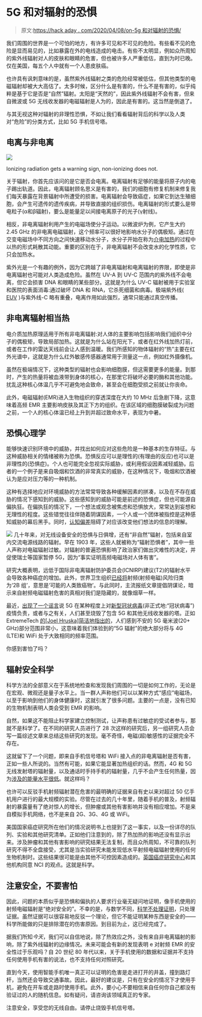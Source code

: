 # 5G 和对辐射的恐惧

> 原文:[https://hack aday . com/2020/04/08/on-5g 和对辐射的恐惧/](https://hackaday.com/2020/04/08/on-5g-and-the-fear-of-radiation/)

我们周围的世界是一个可怕的地方，有许多可见和不可见的危险。有些看不见的危险是显而易见的，比如暴露在外的电线造成的电击。有些不太明显，例如众所周知的紫外线辐射对人的皮肤和眼睛的危害，但也被许多人严重低估，直到为时已晚。仅在美国，每五个人中就有一个人患皮肤癌。

也许具有讽刺意味的是，虽然紫外线辐射之类的危险经常被低估，但其他类型的电磁辐射却被大大高估了。太多时候，区分什么是有害的，什么不是有害的，似乎纯粹是基于它是否是“自然”辐射。太阳是“天然的”，因此紫外线辐射不会有害，但来自微波或 5G 无线收发器的电磁辐射是人为的，因此是有害的。这当然是倒退了。

与其无视这种对辐射的非理性恐惧，不如让我们看看辐射背后的科学以及人类对“危险”的分类方式，比如 5G 手机信号塔。

## 电离与非电离

[![](../Images/dec614b8a902c83ed92c88b94b6da42f.png)](https://hackaday.com/wp-content/uploads/2020/04/Radioactive-1.png)

Ionizing radiation gets a warning sign, non-ionizing does not.

关于辐射，你首先应该问的是它是否会电离。电离辐射有足够的能量将原子内的电子踢出轨道。因此，电离辐射顾名思义是有害的，我们的细胞有修复机制来修复我们每天暴露在背景辐射中所遭受的损害。电离辐射会导致癌症，如果它到达生殖细胞，会产生可遗传的遗传疾病，并导致直接的组织损伤。电离辐射的形式要么是带电粒子(α和β辐射)，要么是能量足以间接电离原子的光子(γ射线)。

相反，非电离辐射利用产生的电磁场使分子运动。以微波炉为例，它产生大约 2.45 GHz 的非电离电磁辐射，这个频率可以很好地影响水分子的偶极矩。通过在交变电磁场中不同方向之间快速移动水分子，水分子开始在称为[介电加热](https://en.wikipedia.org/wiki/Dielectric_heating)的过程中以热的形式耗散其动能。重要的区别在于，非电离辐射不会改变水的化学性质，它只会加热水。

紫外光是一个有趣的例外，因为它跨越了非电离辐射和电离辐射的界限，即使是非电离辐射也可能对人类造成危险。虽然在 UV-A 到 UV-C 范围内的紫外线不会电离，但它会损害 DNA 和眼睛的某些部分。这就是为什么 UV-C 辐射被用于实验室和医院的表面消毒:通过破坏 DNA 和 RNA，它杀死细菌和病毒。极端紫外线( [EUV](https://en.wikipedia.org/wiki/Extreme_ultraviolet) )与紫外线-C 略有重叠，电离作用如此强烈，通常只能通过真空传播。

## 非电离辐射相当热

电介质加热原理适用于所有非电离辐射:对人体的主要影响包括影响我们组织中分子的偶极矩，导致局部加热。这就是为什么站在阳光下，或者在红外线加热灯前，或者在工作的雷达天线前会让人感到温暖。我们所感知的物体辐射的“热”主要在红外光谱中，这就是为什么红外敏感传感器通常用于测量这一点，例如红外摄像机。

虽然在极端情况下，这种类型的辐射也会影响细胞膜，但这需要更多的能量。到那时，产生的热量将被血液带到身体的核心，在那里它将破坏必要的酶和其他功能。扰乱这种核心体温几乎不可避免地会致命，甚至会在细胞受损之前就让你丧命。

此外，电磁辐射(EMR)进入生物组织的穿透深度在大约 10 MHz 后急剧下降，这意味着高频 EMR 主要影响皮肤及其正下方的组织。在该区域的细胞膜破裂成为问题之前，一个人的核心体温已经上升到并超过致命水平，表现为中暑。

## 恐惧心理学

能够快速识别环境中的威胁，并找出如何应对这些危险是一种基本的生存特征。与这种威胁相关的情绪被称为恐惧。恐惧反应可以是理性的(有理由的反应)也可以是非理性的(恐惧症)。个人也可能完全忽视实际威胁，或利用假设因素减轻威胁。后者的一个例子是来自吸烟和饮酒的非常真实的威胁，在这种情况下，吸烟和饮酒被认为是应对压力等的一种机制。

这种有选择地应对环境威胁的方法常常导致各种缓解因素的拼凑，以及在不存在威胁的情况下感知到的威胁。这些感知到的威胁可能是前述的恐惧症，但也可能源自偏执狂。在偏执狂的情况下，一个想法或观念被焦虑和恐惧放大，常常达到妄想和无理性的程度。这些错觉往往伴随着阴谋因素，一个人或一个团体被指控是这种感知威胁的幕后黑手。同时，[认知偏差](https://en.wikipedia.org/wiki/Cognitive_bias)阻碍了对应该改变他们想法的信息的理解。

[![](../Images/bfec600719b2619fb7e678cbb2e54adf.png)](https://hackaday.com/wp-content/uploads/2020/04/Hppost5.jpg) 几十年来，对无线设备安全的恐惧与日俱增，还有“非自然”辐射，包括来自室内交流电源线路的辐射。早在 1903 年，这些人就被称为“辐射恐惧者”，其中一些人声称对电磁辐射过敏。对辐射的普遍恐惧影响了政治家们做出灾难性的决定，并促使瑞士等国家暂停 5G，因为“事实证明高频电磁场对人体有害”。

研究大概表明，远低于国际非电离辐射防护委员会(ICNIRP)建议(T2)的辐射水平会导致各种癌症的增加。此外，世界卫生组织[已经将](https://www.ncbi.nlm.nih.gov/pmc/articles/PMC5504984/)射频(射频电磁)风险归类为‘2B 组’，意思是‘可能的人类致癌物’。与此同时，主流报纸文章提倡阴谋论，暗示来自射频电磁辐射危害的真相对我们是隐藏的，就像烟草一样。

最近，[出现了一个谣言](https://www.bbc.co.uk/news/uk-england-52164358)说 5G 在某种程度上对[新型冠状病毒](https://en.wikipedia.org/wiki/Severe_acute_respiratory_syndrome_coronavirus_2)(非正式地:“冠状病毒”)疫情负责，或者与之有关，人们甚至烧毁了包含 5G 和其他无线收发器的塔。正如 ExtremeTech [的[Joel Hruska]简洁地指出的](https://www.extremetech.com/extreme/307939-5g-doesnt-cause-coronavirus-but-coronavirus-might-cause-5g)，人们感到不安的 5G 毫米波(20+ GHz)部分范围非常小，这意味着我们体验到的“5G 辐射”的绝大部分将与 4G (LTE)和 WiFi 处于大致相同的频率范围。

你感到害怕了吗？

## 辐射安全科学

科学方法的全部意义在于系统地检查和发现我们周围的一切是如何工作的，无论是在宏观、微观还是量子水平上。当一群人声称他们可以以某种方式“感应”电磁场，以至于影响到他们的身体健康时，这就引发了很多问题。主要的一点是，没有已知的生物机制表明人类会受到 EMR 的影响。

自然，如果这不能阻止科学家建立控制测试，让声称患有过敏症的受试者参与，那就不是科学了。在不同的研究人员进行了 28 次这样的研究后，另一组研究人员会写一篇综述文章来总结这些研究的发现。毫不奇怪，电磁(超)敏感性的证据完全不存在。

这就留下了一个问题，即来自手机信号塔和 WiFi 接入点的非电离辐射是否有害，正如一些人所说的。当然有可能，如果它能显著加热组织的话。然而，4G 和 5G 无线发射塔的辐射量，以及通话时手持手机的辐射量，几乎不会产生任何热量，因为[涉及的能量水平很低](https://ieeexplore.ieee.org/document/8247178)。就这样吗？

也许可以反驳手机射频辐射潜在危害的最明确的证据来自有史以来对超过 50 亿手机用户进行的最大规模的实验。尽管在过去的几十年里，随着手机的普及，射频辐射的暴露量有了绝对惊人的增长，但肿瘤或其他有害影响并没有相应增加。不是来自模拟手机网络，也不是来自 2G、3G、4G 或 WiFi。

美国国家癌症研究所在他们的情况说明书上也提到了这一事实，以及一份详尽的队列、实验和其他研究清单。正如他们注意到的，除了热加热的影响还没有显示出来。涉及肿瘤和其他有害影响的研究结果无法复制，而且众所周知，不可靠的队列研究不得不全盘接受，尤其是当实验研究未能发现低水平射频电磁辐射使用的任何生物机制时。这些结果很可能是由其他不可控因素造成的。[英国癌症研究中心](https://www.cancerresearchuk.org/about-cancer/causes-of-cancer/cancer-controversies/do-mobile-phones-cause-cancer)和其他机构同意 NCI 的观点。这就是科学。

## 注意安全，不要害怕

因此，问题的本质似乎是恐惧和偏执的人要求行业毫无疑问地证明，像手机使用的射频电磁辐射是“绝对安全的”。不幸的是，与数学不同，[科学不处理证明](https://www.psychologytoday.com/us/blog/the-scientific-fundamentalist/200811/common-misconceptions-about-science-i-scientific-proof)，只处理证据。虽然证据可以很容易地反驳一个理论，但它不能证明某种东西是安全的——科学所能做的只是排除潜在的伤害原因。到目前为止，这已经完成了。

据我们所知*今天*，我们可以自信地说，除了热效应之外，没有来自非电离辐射的影响，除了紫外线辐射的边缘情况。未来可能会有新的发现表明 e 对射频 EMR 的安全性过于乐观吗？自 20 世纪 80 年代以来，关于手机使用的数据和证据并不支持任何使用手机有害的说法，也不支持任何对照研究。

直到今天，使用智能手机唯一真正可以证明的危害是走进打开的井盖，撞到路灯杆，当然还会导致交通事故。因此，最好的建议是，只有在安全的情况下才使用手机，避免在开车或走路时使用手机。此外，要小心不要相信来自任何你自己都没有验证过的人的随机信息。如有疑问，请咨询该领域真正的专家。

注意安全，享受您的无线自由。请停止烧毁手机信号塔。